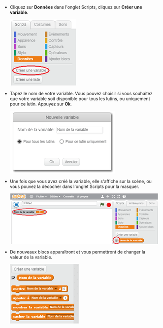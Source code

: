 + Cliquez sur **Données** dans l'onglet Scripts, cliquez sur **Créer une variable**.
    
    ![Blocs de données](images/data-blocks.png)

+ Tapez le nom de votre variable. Vous pouvez choisir si vous souhaitez que votre variable soit disponible pour tous les lutins, ou uniquement pour ce lutin. Appuyez sur **Ok**.
    
    ![Créer une variable](images/create-variable.png)

+ Une fois que vous avez créé la variable, elle s'affiche sur la scène, ou vous pouvez la décocher dans l'onglet Scripts pour la masquer.
    
    ![Blocs pour les variables](images/variable-show.png)

+ De nouveaux blocs apparaîtront et vous permettront de changer la valeur de la variable.
    
    ![Blocs pour les variables](images/variable-blocks.png)